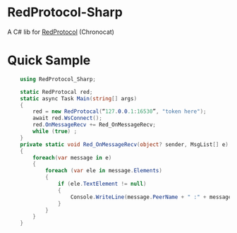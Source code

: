 # RedProtocol-Sharp
A C# lib for [RedProtocol](https://github.com/chrononeko/QQNTRedProtocol) (Chronocat)

# Quick Sample 
```C#
    using RedProtocol_Sharp;

    static RedProtocal red;
    static async Task Main(string[] args)
    {
        red = new RedProtocal(“127.0.0.1:16530”, "token here");
        await red.WsConnect();
        red.OnMessageRecv += Red_OnMessageRecv;
        while (true) ;
    }
    private static void Red_OnMessageRecv(object? sender, MsgList[] e)
    {
        foreach(var message in e)
        {
            foreach (var ele in message.Elements)
            {
                if (ele.TextElement != null)
                {
                    Console.WriteLine(message.PeerName + " :" + message.SendNickName + " :" + ele.TextElement.Content);
                }
            }
        }
    }
```
